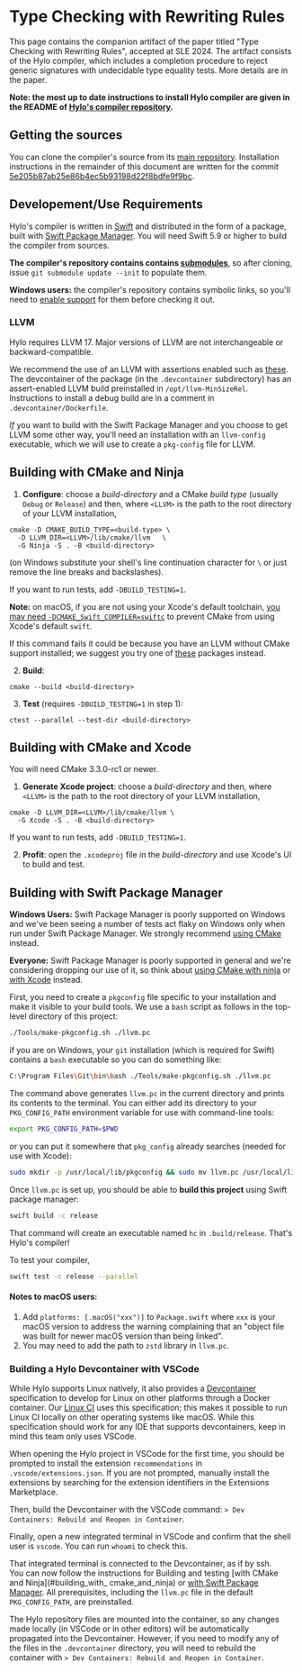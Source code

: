 # Type Checking with Rewriting Rules

This page contains the companion artifact of the paper titled "Type Checking with Rewriting Rules", accepted at SLE 2024.
The artifact consists of the Hylo compiler, which includes a completion procedure to reject generic signatures with undecidable type equality tests.
More details are in the paper.

**Note: the most up to date instructions to install Hylo compiler are given in the README of [Hylo's compiler repository](https://github.com/hylo-lang/hylo).**

## Getting the sources

You can clone the compiler's source from its [main repository](https://github.com/hylo-lang/hylo).
Installation instructions in the remainder of this document are written for the commit [5e205b87ab25e86b4ec5b93198d22f8bdfe9f9bc](https://github.com/hylo-lang/hylo/commit/5e205b87ab25e86b4ec5b93198d22f8bdfe9f9bc).

## Developement/Use Requirements

Hylo's compiler is written in [Swift](https://swift.org) and distributed in the form of a package, built with [Swift Package Manager](https://swift.org/package-manager/).
You will need Swift 5.9 or higher to build the compiler from sources.

**The compiler's repository contains contains
[submodules](https://git-scm.com/book/en/v2/Git-Tools-Submodules)**,
so after cloning, issue `git submodule update --init` to populate
them.

**Windows users:** the compiler's repository contains symbolic links, so you'll
need to [enable support](https://stackoverflow.com/a/59761201/125349)
for them before checking it out.

### LLVM

Hylo requires LLVM 17.
Major versions of LLVM are not interchangeable or backward-compatible.

We recommend the use of an LLVM with assertions enabled such as [these](https://github.com/hylo-lang/llvm-build).
The devcontainer of the package (in the `.devcontainer` subdirectory) has an assert-enabled LLVM build preinstalled in `/opt/llvm-MinSizeRel`.
Instructions to install a debug build are in a comment in `.devcontainer/Dockerfile`.

*If* you want to build with the Swift Package Manager and you choose to get LLVM some other way, you'll need an installation with an `llvm-config` executable, which we will use to create a `pkg-config` file for LLVM.

## Building with CMake and Ninja

1. **Configure**: choose a *build-directory* and a CMake *build type* (usually `Debug` or `Release`) and then, where `<LLVM>` is the path to the root directory of your LLVM installation,

```
cmake -D CMAKE_BUILD_TYPE=<build-type> \
  -D LLVM_DIR=<LLVM>/lib/cmake/llvm   \
  -G Ninja -S . -B <build-directory>
```

(on Windows substitute your shell's line continuation character for `\` or just remove the line breaks and backslashes).

If you want to run tests, add `-DBUILD_TESTING=1`.
    
**Note:** on macOS, if you are not using your Xcode's default toolchain, [you may need `-DCMAKE_Swift_COMPILER=swiftc`](https://gitlab.kitware.com/cmake/cmake/-/issues/25750) to prevent CMake from using Xcode's default `swift`.
    
If this command fails it could be because you have an LLVM without CMake support installed; we suggest you try one of [these](https://github.com/hylo-lang/llvm-build) packages instead.

2.  **Build**: 

```
cmake --build <build-directory>
```

3. **Test** (requires `-DBUILD_TESTING=1` in step 1):

```
ctest --parallel --test-dir <build-directory>
```

## Building with CMake and Xcode

You will need CMake 3.3.0-rc1 or newer.

1. **Generate Xcode project**: choose a *build-directory* and then, where `<LLVM>` is the path to the root directory of your LLVM installation,

```
cmake -D LLVM_DIR=<LLVM>/lib/cmake/llvm \
  -G Xcode -S . -B <build-directory>
```

If you want to run tests, add `-DBUILD_TESTING=1`.

2. **Profit**: open the `.xcodeproj` file in the *build-directory* and use Xcode's UI to build and test.

## Building with Swift Package Manager

**Windows Users:** Swift Package Manager is poorly supported on Windows and we've been seeing a number of tests act flaky on Windows only when run under Swift Package Manager.
We strongly recommend [using CMake](#building-with-cmake-and-ninja) instead.

**Everyone:** Swift Package Manager is poorly supported in general and we're considering dropping our use of it, so think about [using CMake with ninja](#building-with-cmake-and-ninja) or [with Xcode](#building-with-cmake-and-xcode) instead.

First, you need to create a `pkgconfig` file specific to your installation and make it visible to your build tools.
We use a `bash` script as follows in the top-level directory of this project:

```bash
./Tools/make-pkgconfig.sh ./llvm.pc
``` 

if you are on Windows, your `git` installation (which is required for Swift) contains a `bash` executable so you can do something like:

```bash
C:\Program Files\Git\bin\bash ./Tools/make-pkgconfig.sh ./llvm.pc
``` 

The command above generates `llvm.pc` in the current directory and prints its contents to the terminal.  You can either add its directory to your `PKG_CONFIG_PATH` environment variable for use with command-line tools:

```bash
export PKG_CONFIG_PATH=$PWD
```

or you can put it somewhere that `pkg_config` already searches (needed for use with Xcode):

```bash
sudo mkdir -p /usr/local/lib/pkgconfig && sudo mv llvm.pc /usr/local/lib/pkgconfig/
```

Once `llvm.pc` is set up, you should be able to **build this project** using Swift package manager:

```bash
swift build -c release
```

That command will create an executable named `hc` in `.build/release`.
That's Hylo's compiler!

To test your compiler,

```bash
swift test -c release --parallel
```

#### Notes to macOS users:

1. Add `platforms: [.macOS("xxx")]` to `Package.swift` where `xxx` is your macOS version to address the warning complaining that an "object file was built for newer macOS version than being linked".
2. You may need to add the path to `zstd` library in `llvm.pc`.

### Building a Hylo Devcontainer with VSCode

While Hylo supports Linux natively, it also provides a [Devcontainer](https://containers.dev/) specification to develop for Linux on other platforms through a Docker container.
Our [Linux CI](.github/workflows/build-and-test.yml) uses this specification; this makes it possible to run Linux CI locally on other operating systems like macOS.
While this specification should work for any IDE that supports devcontainers, keep in mind this team only uses VSCode.

When opening the Hylo project in VSCode for the first time, you should be prompted to install the extension `recommendations` in `.vscode/extensions.json`.
If you are not prompted, manually install the extensions by searching for the extension identifiers in the Extensions Marketplace.

Then, build the Devcontainer with the VSCode command: `> Dev Containers: Rebuild and Reopen in Container`.

Finally, open a new integrated terminal in VSCode and confirm that the shell user is `vscode`. You can run `whoami` to check this.

That integrated terminal is connected to the Devcontainer, as if by ssh.  
You can now follow the instructions for Building and testing [with CMake and Ninja](#building_with_ cmake_and_ninja) or [with Swift Package Manager](#building_with_swift_package_manager).
All prerequisites, including the `llvm.pc` file in the default `PKG_CONFIG_PATH`, are preinstalled.

The Hylo repository files are mounted into the container, so any changes made locally (in VSCode or in other editors) will be automatically propagated into the Devcontainer.
However, if you need to modify any of the files in the `.devcontainer` directory, you will need to rebuild the container with `> Dev Containers: Rebuild and Reopen in Container`.
